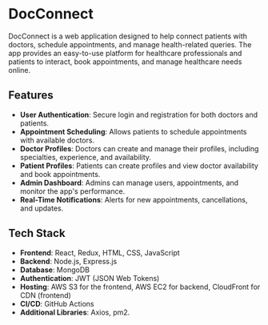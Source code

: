 # DocConnect

DocConnect is a web application designed to help connect patients with doctors, schedule appointments, and manage health-related queries. The app provides an easy-to-use platform for healthcare professionals and patients to interact, book appointments, and manage healthcare needs online.

## Features

- **User Authentication**: Secure login and registration for both doctors and patients.
- **Appointment Scheduling**: Allows patients to schedule appointments with available doctors.
- **Doctor Profiles**: Doctors can create and manage their profiles, including specialties, experience, and availability.
- **Patient Profiles**: Patients can create profiles and view doctor availability and book appointments.
- **Admin Dashboard**: Admins can manage users, appointments, and monitor the app's performance.
- **Real-Time Notifications**: Alerts for new appointments, cancellations, and updates.

## Tech Stack

- **Frontend**: React, Redux, HTML, CSS, JavaScript
- **Backend**: Node.js, Express.js
- **Database**: MongoDB
- **Authentication**: JWT (JSON Web Tokens)
- **Hosting**: AWS S3 for the frontend, AWS EC2 for backend, CloudFront for CDN (frontend)
- **CI/CD**: GitHub Actions
- **Additional Libraries**: Axios, pm2.

